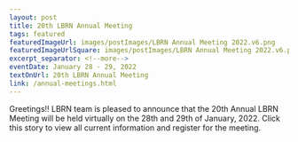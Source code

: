 ```yaml
---
layout: post
title: 20th LBRN Annual Meeting
tags: featured
featuredImageUrl: images/postImages/LBRN Annual Meeting 2022.v6.png
featuredImageUrlSquare: images/postImages/LBRN Annual Meeting 2022.v6.png
excerpt_separator: <!--more-->
eventDate: January 28 - 29, 2022
textOnUrl: 20th LBRN Annual Meeting
link: /annual-meetings.html
---
```

<p>Greetings!! LBRN team is pleased to announce that the 20th Annual LBRN Meeting will be held virtually on the 28th and 29th of January, 2022. Click this story to view all current information and register for the meeting.</p>